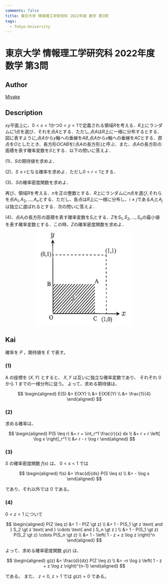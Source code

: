 ```yaml
---
comments: false
title: 東京大学 情報理工学研究科 2022年度 数学 第3問
tags:
  - Tokyo-University
---
```

# 東京大学 情報理工学研究科 2022年度 数学 第3問

## **Author**
[Miyake](https://miyake.github.io/exams/index.html)

## **Description**
$xy$平面上に、$0<x<1$かつ$0<y<1$で定義される領域$R$を考える．$R$上にランダムに1点を選び、それを点$A$とする．ただし,点$A$は$R$上に一様に分布するとする．図に表すように,点$A$から$y$軸への垂線を$AB$,点$A$から$x$軸への垂線を$AC$とする．原点を$O$としたとき、長方形$OCAB$を$\lceil$点$A$の長方形$\rfloor$と呼ぶ．また、点$A$の長方形の面積を表す確率変数を$S$とする．以下の問いに答えよ．

(1)、$S$の期待値を求めよ．

(2)、$S\leq r$となる確率を求めよ．ただし$0<r<1$とする．

(3)、$S$の確率密度関数を求めよ．

再び、領域$R$を考える．$n$を正の整数とする．$R$上にランダムに$n$点を選び,それらを点$A_{1},A_{2},...,A_{n}$とする．ただし、各点は$R$上に一様に分布し、$i\neq j$である$A_{i}$と$A_{j}$は独立に選ばれるとする．次の問いに答えよ．

(4)、点$A_{i}$の長方形の面積を表す確率変数を$S_{i}$とする．$Z$を$S_{1},S_{2},...,S_{n}$の最小値を表す確率変数とする．この時、$Z$の確率密度関数を求めよ．

<figure style="text-align:center;">
  <img src="https://raw.githubusercontent.com/Myyura/the_kai_project_assets/main/kakomonn/tokyo_university/IST/kyotsu_2022_math_3_p1.png" width="300" height="300" alt=""/>
</figure>

## **Kai**
確率を $P$ ，期待値を $E$ で表す。

### (1)
A の座標を $(X,Y)$ とすると、 $X,Y$ は互いに独立な確率変数であり、
それぞれ $0$ から $1$ までの一様分布に従う。
よって、求める期待値は、

$$
\begin{aligned}
E(S)
&= E(XY)
\\
&= E(X)E(Y)
\\
&= \frac{1}{4}
\end{aligned}
$$

### (2)
求める確率は、

$$
\begin{aligned}
P(S \leq r)
&= r + \int_r^1 \frac{r}{x} dx
\\
&= r + r \left[ \log x \right]_r^1
\\
&= r - r \log r
\end{aligned}
$$

### (3)
$S$ の確率密度関数 $f(s)$ は、 $0 \lt s \lt 1$ では

$$
\begin{aligned}
f(s)
&= \frac{d}{ds} P(S \leq s)
\\
&= - \log s
\end{aligned}
$$

であり、それ以外では $0$ である。

### (4)
$0 \lt z \lt 1$ について

$$
\begin{aligned}
P(Z \leq z)
&= 1 - P(Z \gt z)
\\
&= 1 - P(S_1 \gt z \text{ and } S_2 \gt z \text{ and } \cdots
\text{ and } S_n \gt z )
\\
&= 1 - P(S_1 \gt z) P(S_2 \gt z) \cdots P(S_n \gt z)
\\
&= 1 - \left( 1 - z + z \log z \right)^n
\end{aligned}
$$

よって、求める確率密度関数 $g(z)$ は、

$$
\begin{aligned}
g(z)
&= \frac{d}{dz} P(Z \leq z)
\\
&= -n \log z \left( 1 - z + z \log z \right)^{n-1}
\end{aligned}
$$

である。
また、 $z \lt 0, \ z \gt 1$ では $g(z)=0$ である。